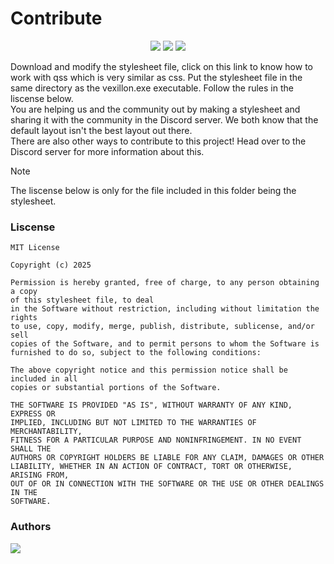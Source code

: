 # Contribute

<p align="center">
<img src="https://img.shields.io/badge/liscense-MIT-orange">
  <img src="https://img.shields.io/badge/stylesheet_version-2.1.1-green">
  <img src="https://img.shields.io/badge/language-qss-blue">
</p>

Download and modify the stylesheet file, click on this link to know how to work with qss which is very similar as css. Put the stylesheet file in the same directory as the vexillon.exe executable. Follow the rules in the liscense below.
<br>
You are helping us and the community out by making a stylesheet and sharing it with the community in the Discord server. We both know that the default layout isn't the best layout out there.
<br>
There are also other ways to contribute to this project! Head over to the Discord server for more information about this.

> [!NOTE]
> The liscense below is only for the file included in this folder being the stylesheet.

 ### Liscense

```
MIT License

Copyright (c) 2025 

Permission is hereby granted, free of charge, to any person obtaining a copy
of this stylesheet file, to deal
in the Software without restriction, including without limitation the rights
to use, copy, modify, merge, publish, distribute, sublicense, and/or sell
copies of the Software, and to permit persons to whom the Software is
furnished to do so, subject to the following conditions:

The above copyright notice and this permission notice shall be included in all
copies or substantial portions of the Software.

THE SOFTWARE IS PROVIDED "AS IS", WITHOUT WARRANTY OF ANY KIND, EXPRESS OR
IMPLIED, INCLUDING BUT NOT LIMITED TO THE WARRANTIES OF MERCHANTABILITY,
FITNESS FOR A PARTICULAR PURPOSE AND NONINFRINGEMENT. IN NO EVENT SHALL THE
AUTHORS OR COPYRIGHT HOLDERS BE LIABLE FOR ANY CLAIM, DAMAGES OR OTHER
LIABILITY, WHETHER IN AN ACTION OF CONTRACT, TORT OR OTHERWISE, ARISING FROM,
OUT OF OR IN CONNECTION WITH THE SOFTWARE OR THE USE OR OTHER DEALINGS IN THE
SOFTWARE.
```

### Authors

<a href="https://github.com/phoubia/vexillon/graphs/contributors">
  <img src="https://contributors-img.web.app/image?repo=phoubia/vexillon" />
</a>